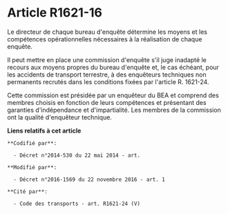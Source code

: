 # Article R1621-16

Le directeur de chaque bureau d'enquête détermine les moyens et les  compétences opérationnelles nécessaires à la réalisation
de chaque  enquête. 

Il peut mettre en place une commission  d'enquête s'il juge inadapté le recours aux moyens propres du bureau  d'enquête et,
le cas échéant, pour les accidents de transport terrestre,  à des enquêteurs techniques non permanents recrutés dans les
conditions  fixées par l'article R. 1621-24. 

Cette  commission est présidée par un enquêteur du BEA et comprend des membres  choisis en fonction de leurs compétences et
présentant des garanties  d'indépendance et d'impartialité. Les membres de la commission ont la  qualité d'enquêteur
technique.

**Liens relatifs à cet article**

	**Codifié par**:

	  - Décret n°2014-530 du 22 mai 2014 - art.

	**Modifié par**:

	  - Décret n°2016-1569 du 22 novembre 2016 - art. 1

	**Cité par**:

	  - Code des transports - art. R1621-24 (V)
